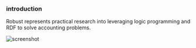 ### introduction

Robust represents practical research into leveraging logic programming and RDF to solve accounting problems.

![screenshot](img/ic/Robust_documentation_html_3f1b662c3de2beb4.gif?raw=true)

